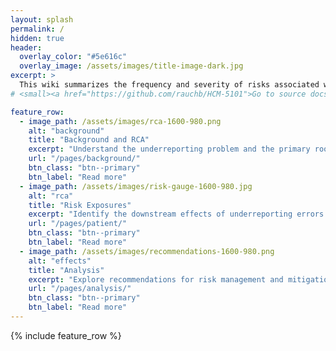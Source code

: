 ```yaml
---
layout: splash
permalink: /
hidden: true
header:
  overlay_color: "#5e616c"
  overlay_image: /assets/images/title-image-dark.jpg
excerpt: >
  This wiki summarizes the frequency and severity of risks associated with underreporting medical errors.<br />
# <small><a href="https://github.com/rauchb/HCM-5101">Go to source docs</a></small>

feature_row:
  - image_path: /assets/images/rca-1600-980.png
    alt: "background"
    title: "Background and RCA"
    excerpt: "Understand the underreporting problem and the primary root causes."
    url: "/pages/background/"
    btn_class: "btn--primary"
    btn_label: "Read more"
  - image_path: /assets/images/risk-gauge-1600-980.jpg
    alt: "rca"
    title: "Risk Exposures"
    excerpt: "Identify the downstream effects of underreporting errors and the associated risks."
    url: "/pages/patient/"
    btn_class: "btn--primary"
    btn_label: "Read more"
  - image_path: /assets/images/recommendations-1600-980.png
    alt: "effects"
    title: "Analysis"
    excerpt: "Explore recommendations for risk management and mitigation."
    url: "/pages/analysis/"
    btn_class: "btn--primary"
    btn_label: "Read more"      
---
```


{% include feature_row %}